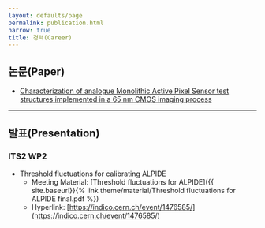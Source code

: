 ```yaml
---
layout: defaults/page
permalink: publication.html
narrow: true
title: 경력(Career)
---
```


## 논문(Paper)
- [Characterization of analogue Monolithic Active Pixel Sensor test structures implemented in a 65 nm CMOS imaging process](https://www.sciencedirect.com/science/article/pii/S0168900224008222?via%3Dihub)

<hr />

## 발표(Presentation)
### ITS2 WP2
- Threshold fluctuations for calibrating ALPIDE
  - Meeting Material: [Threshold fluctuations for ALPIDE]({{ site.baseurl}}{% link theme/material/Threshold fluctuations for ALPIDE final.pdf %})
  - Hyperlink: [https://indico.cern.ch/event/1476585/](https://indico.cern.ch/event/1476585/)


